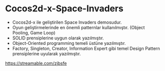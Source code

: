 # Cocos2d-x-Space-Invaders


* Cocos2d-x ile geliştirilen Space Invaders demosudur.
* Oyun geliştirmelerinde en önemli patternlar kullanılmıştır. (Object Pooling, Game Loop)
* SOLID prensiplerine uygun olarak yazılmıştır.
* Object-Oriented programming temeli üstüne yazılmıştır.
* Factory, Singleton, Creator, Information Expert gibi temel Design Pattern prensiplerine uyularak yazılmıştır.

https://streamable.com/zjbsfe
